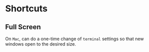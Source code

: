 # Shortcuts

## Full Screen
On `Mac`, can do a one-time change of `terminal` settings so that new windows open to the desired size.
